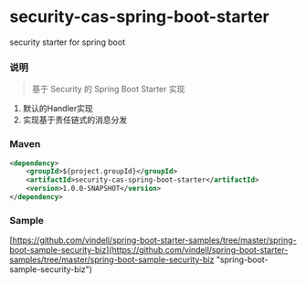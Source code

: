 # security-cas-spring-boot-starter
security starter for spring boot

### 说明


 > 基于 Security 的 Spring Boot Starter 实现

1. 默认的Handler实现
2. 实现基于责任链式的消息分发

### Maven

``` xml
<dependency>
	<groupId>${project.groupId}</groupId>
	<artifactId>security-cas-spring-boot-starter</artifactId>
	<version>1.0.0-SNAPSHOT</version>
</dependency>
```

### Sample

[https://github.com/vindell/spring-boot-starter-samples/tree/master/spring-boot-sample-security-biz](https://github.com/vindell/spring-boot-starter-samples/tree/master/spring-boot-sample-security-biz "spring-boot-sample-security-biz")

